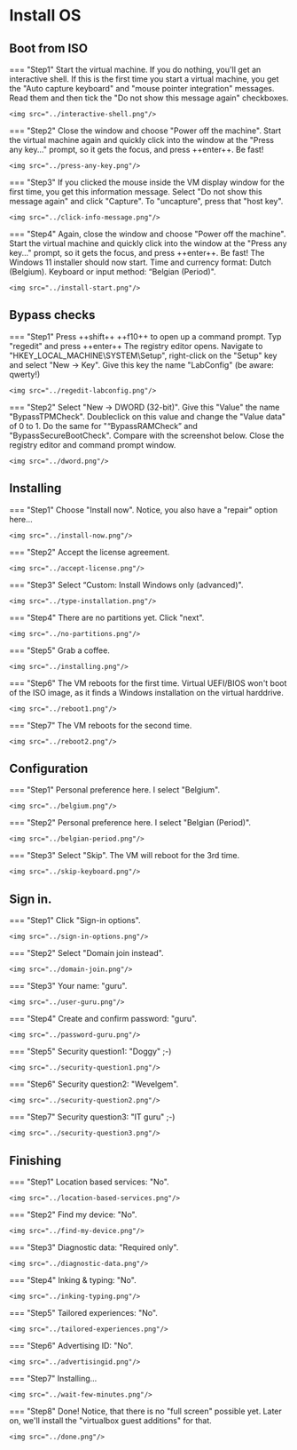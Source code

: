 # Install OS

## Boot from ISO
=== "Step1"
    Start the virtual machine. If you do nothing, you'll get an interactive shell. If this is the first time you start a virtual machine, you get the "Auto capture keyboard" and "mouse pointer integration" messages. Read them and then tick the "Do not show this message again" checkboxes.

    <img src="../interactive-shell.png"/>

=== "Step2"
    Close the window and choose "Power off the machine". Start the virtual machine again and quickly click into the window at the "Press any key..." prompt, so it gets the focus, and press ++enter++. Be fast!

    <img src="../press-any-key.png"/>

=== "Step3"
    If you clicked the mouse inside the VM display window for the first time, you get this information message. Select "Do not show this message again" and click "Capture". To "uncapture", press that "host key".

    <img src="../click-info-message.png"/>

=== "Step4"
    Again, close the window and choose "Power off the machine". Start the virtual machine and quickly click into the window at the "Press any key..." prompt, so it gets the focus, and press ++enter++. Be fast! The Windows 11 installer should now start. Time and currency format: Dutch (Belgium). Keyboard or input method: “Belgian (Period)".

    <img src="../install-start.png"/>

## Bypass checks
=== "Step1"
    Press ++shift++ ++f10++ to open up a command prompt. Typ "regedit" and press ++enter++ The registry editor opens. Navigate to "HKEY_LOCAL_MACHINE\SYSTEM\Setup", right-click on the "Setup" key and select "New -> Key". Give this key the name "LabConfig" (be aware: qwerty!)

    <img src="../regedit-labconfig.png"/>

=== "Step2"
    Select "New -> DWORD (32-bit)". Give this "Value" the name "BypassTPMCheck". Doubleclick on this value and change the "Value data" of 0 to 1. Do the same for "“BypassRAMCheck” and "BypassSecureBootCheck". Compare with the screenshot below. Close the registry editor and command prompt window.

    <img src="../dword.png"/>

## Installing

=== "Step1"
    Choose "Install now". Notice, you also have a "repair" option here...
    
    <img src="../install-now.png"/>

=== "Step2"
    Accept the license agreement.
    
    <img src="../accept-license.png"/>

=== "Step3"
    Select “Custom: Install Windows only (advanced)".
    
    <img src="../type-installation.png"/>

=== "Step4"
    There are no partitions yet. Click "next".
    
    <img src="../no-partitions.png"/>

=== "Step5"
    Grab a coffee.
    
    <img src="../installing.png"/>

=== "Step6"
    The VM reboots for the first time. Virtual UEFI/BIOS won't boot of the ISO image, as it finds a Windows installation on the virtual harddrive.
    
    <img src="../reboot1.png"/>

=== "Step7"
    The VM reboots for the second time.
    
    <img src="../reboot2.png"/>


## Configuration
=== "Step1"
    Personal preference here. I select "Belgium".

    <img src="../belgium.png"/>

=== "Step2"
    Personal preference here. I select "Belgian (Period)".

    <img src="../belgian-period.png"/>

=== "Step3"
    Select "Skip". The VM will reboot for the 3rd time.

    <img src="../skip-keyboard.png"/>

## Sign in.
=== "Step1"
    Click "Sign-in options".

    <img src="../sign-in-options.png"/>

=== "Step2"
    Select "Domain join instead".

    <img src="../domain-join.png"/>

=== "Step3"
    Your name: "guru".

    <img src="../user-guru.png"/>

=== "Step4"
    Create and confirm password: "guru".

    <img src="../password-guru.png"/>

=== "Step5"
    Security question1: "Doggy" ;-)

    <img src="../security-question1.png"/>

=== "Step6"
    Security question2: "Wevelgem".

    <img src="../security-question2.png"/>

=== "Step7"
    Security question3: "IT guru" ;-)

    <img src="../security-question3.png"/>


## Finishing

=== "Step1"
    Location based services: "No".

    <img src="../location-based-services.png"/>

=== "Step2"
    Find my device: "No".

    <img src="../find-my-device.png"/>

=== "Step3"
    Diagnostic data: "Required only".

    <img src="../diagnostic-data.png"/>

=== "Step4"
    Inking & typing: "No".

    <img src="../inking-typing.png"/>

=== "Step5"
    Tailored experiences: "No".

    <img src="../tailored-experiences.png"/>

=== "Step6"
    Advertising ID: "No".

    <img src="../advertisingid.png"/>

=== "Step7"
    Installing...

    <img src="../wait-few-minutes.png"/>

=== "Step8"
    Done! Notice, that there is no "full screen" possible yet. Later on, we'll install the "virtualbox guest additions" for that.

    <img src="../done.png"/>